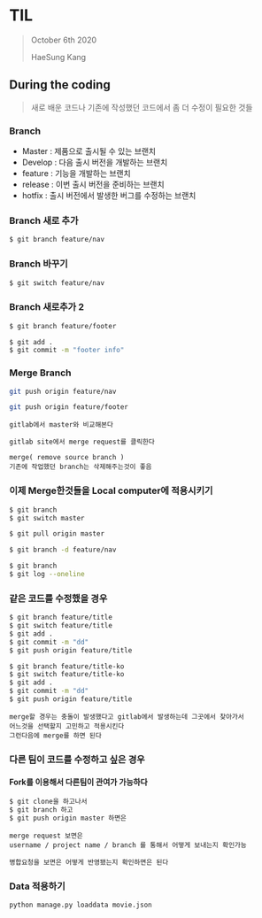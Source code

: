# TIL

> October 6th 2020
>
> HaeSung Kang



## During the coding

> 새로 배운 코드나 기존에 작성했던 코드에서 좀 더 수정이 필요한 것들



### Branch

- Master : 제품으로 출시될 수 있는 브랜치
- Develop : 다음 출시 버전을 개발하는 브랜치
- feature : 기능을 개발하는 브랜치
- release : 이번 출시 버전을 준비하는 브랜치
- hotfix : 출시 버전에서 발생한 버그를 수정하는 브랜치



### Branch 새로 추가

```bash
$ git branch feature/nav
```

### Branch 바꾸기

```bash
$ git switch feature/nav
```

### Branch 새로추가 2

```bash
$ git branch feature/footer
```

```bash
$ git add .
$ git commit -m "footer info"
```



### Merge Branch

```bash
git push origin feature/nav
```

```bash
git push origin feature/footer
```

```
gitlab에서 master와 비교해본다
```


```
gitlab site에서 merge request를 클릭한다
```

```
merge( remove source branch )
기존에 작업했던 branch는 삭제해주는것이 좋음
```



### 이제 Merge한것들을 Local computer에 적용시키기 

```bash
$ git branch
$ git switch master
```

```bash
$ git pull origin master
```

```bash
$ git branch -d feature/nav 
```

```bash
$ git branch 
$ git log --oneline
```



### 같은 코드를 수정했을 경우 

```bash
$ git branch feature/title
$ git switch feature/title
$ git add .
$ git commit -m "dd"
$ git push origin feature/title
```

```bash
$ git branch feature/title-ko
$ git switch feature/title-ko
$ git add .
$ git commit -m "dd"
$ git push origin feature/title
```

```
merge할 경우는 충돌이 발생했다고 gitlab에서 발생하는데 그곳에서 찾아가서
어느것을 선택할지 고민하고 적용시킨다
그런다음에 merge를 하면 된다
```



### 다른 팀이 코드를 수정하고 싶은 경우

#### Fork를 이용해서 다른팀이 관여가 가능하다

```bash
$ git clone을 하고나서
$ git branch 하고
$ git push origin master 하면은
```

```
merge request 보면은
username / project name / branch 를 통해서 어떻게 보내는지 확인가능
```

```
병합요청을 보면은 어떻게 반영됐는지 확인하면은 된다 
```



### Data 적용하기

```
python manage.py loaddata movie.json
```


